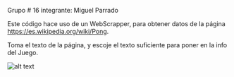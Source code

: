 Grupo # 16
integrante: Miguel Parrado

Este código hace uso de un WebScrapper, para obtener datos de la página https://es.wikipedia.org/wiki/Pong.

Toma el texto de la página, y escoje el texto suficiente para poner en la info del Juego.

![alt text](https://raw.githubusercontent.com/username/projectname/branch/path/to/img.png)
